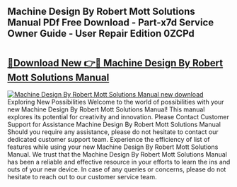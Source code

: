 ## Machine Design By Robert Mott Solutions Manual PDf Free Download - Part-x7d Service Owner Guide - User Repair Edition 0ZCPd

# <h2><a href="http://bc77898.oget.top/?id=Machine+Design+By+Robert+Mott+Solutions+Manual">🔗Download New 👉🔴 Machine Design By Robert Mott Solutions Manual</a></h2>

[![Machine Design By Robert Mott Solutions Manual new download](https://i.imgur.com/5g1atiW.png)](http://bc77898.oget.top/?id=Machine+Design+By+Robert+Mott+Solutions+Manual)
Exploring New Possibilities Welcome to the world of possibilities with your new Machine Design By Robert Mott Solutions Manual! This manual explores its potential for creativity and innovation. Please Contact Customer Support for Assistance Machine Design By Robert Mott Solutions Manual Should you require any assistance, please do not hesitate to contact our dedicated customer support team. Experience the efficiency of list of features while using your new Machine Design By Robert Mott Solutions Manual. We trust that the Machine Design By Robert Mott Solutions Manual has been a reliable and effective resource in your efforts to learn the ins and outs of your new device. In case of any queries or concerns, please do not hesitate to reach out to our customer service team.
